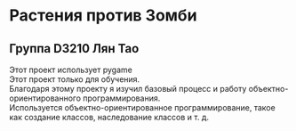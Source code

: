 # Растения против Зомби
## Группа D3210 Лян Тао  
Этот проект использует pygame  
Этот проект только для обучения.  
Благодаря этому проекту я изучил базовый процесс и работу объектно-ориентированного программирования.  
Используется объектно-ориентированное программирование, такое как создание классов, наследование классов и т. д.  
